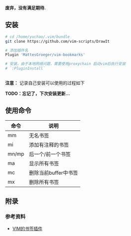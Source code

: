 
**废弃，没有满足期待.**

## 安装

```bash
# cd /home/yuchao/.vim/bundle
git clone https://github.com/vim-scripts/DrawIt

# 添加插件名
Plugin 'MattesGroeger/vim-bookmarks'

# 安装，由于本地网络问题，需要使用proxychain 启动vim后执行安装
# `:PluginInstall`



```

**注意：** 记录自己安装可以使用的过程如下



**TODO：忘记了，下次安装更新...**



## 使用命令

| 命令  | 说明                 |
| ----- | -------------------- |
| mm    | 无名书签             |
| mi    | 添加有注释的书签     |
| mn/mp | 后一个/前一个书签    |
| ma    | 显示所有书签         |
| mc    | 删除当前buffer中书签 |
| mx    | 删除所有书签         |









## 附录

### 参考资料

* [VIM的书签插件](https://codemelody.wordpress.com/2014/09/18/vim的书签插件)
